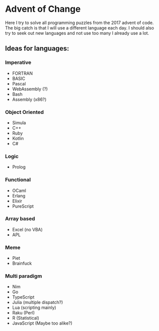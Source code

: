 # Advent of Change

Here I try to solve all programming puzzles from the 2017 advent of code. The big catch is that I will use a different language each day. I should also try to seek out new languages and not use too many I already use a lot.

## Ideas for languages:

### Imperative
- FORTRAN
- BASIC
- Pascal
- WebAssembly (?)
- Bash
- Assembly (x86?)

### Object Oriented
- Simula
- C++
- Ruby
- Kotlin
- C#

### Logic
- Prolog

### Functional
- OCaml
- Erlang
- Elixir
- PureScript

### Array based
- Excel		(no VBA)
- APL

### Meme
- Piet
- Brainfuck

### Multi paradigm
- Nim
- Go
- TypeScript
- Julia		(multiple dispatch?)
- Lua 		(scripting mainly)
- Raku 		(Perl)
- R		(Statistical)
- JavaScript	(Maybe too alike?)
